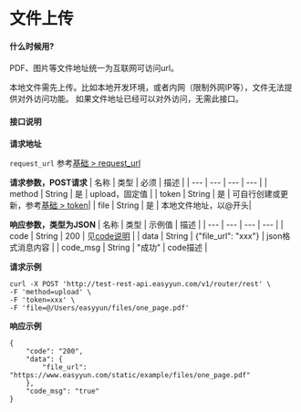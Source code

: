 # 文件上传


####  什么时候用?

PDF、图片等文件地址统一为互联网可访问url。

本地文件需先上传。比如本地开发环境，或者内网（限制外网IP等），文件无法提供对外访问功能。
如果文件地址已经可以对外访问，无需此接口。


#### 接口说明

**请求地址**

`request_url` 参考[基础 > request_url](/api/base.html#request-url)

**请求参数，POST请求**
| 名称 | 类型 | 必须 | 描述 |
| --- | --- | --- | --- |
| method | String | 是 | upload，固定值 |
| token | String | 是 | 可自行创建或更新，参考[基础 > token](/api/base.html#token)|
| file | String | 是 | 本地文件地址，以@开头|

**响应参数，类型为JSON**
| 名称 | 类型 | 示例值 | 描述 |
| --- | --- | --- | --- |
| code | String | 200 | 见[code说明](/api/code.html) |
| data | String | {"file_url": "xxx"} | json格式消息内容 |
| code_msg | String | "成功" | code描述 |

**请求示例**
```shell
curl -X POST 'http://test-rest-api.easyyun.com/v1/router/rest' \
-F 'method=upload' \
-F 'token=xxx' \
-F 'file=@/Users/easyyun/files/one_page.pdf'
```

**响应示例**
```shell
{
	"code": "200",
	"data": {
		"file_url": "https://www.easyyun.com/static/example/files/one_page.pdf"
	},
	"code_msg": "true"
}
```

